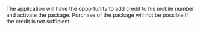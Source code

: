 The application will have the opportunity to add credit to his mobile number and activate the package.
Purchase of the package will not be possible if the credit is not sufficient
